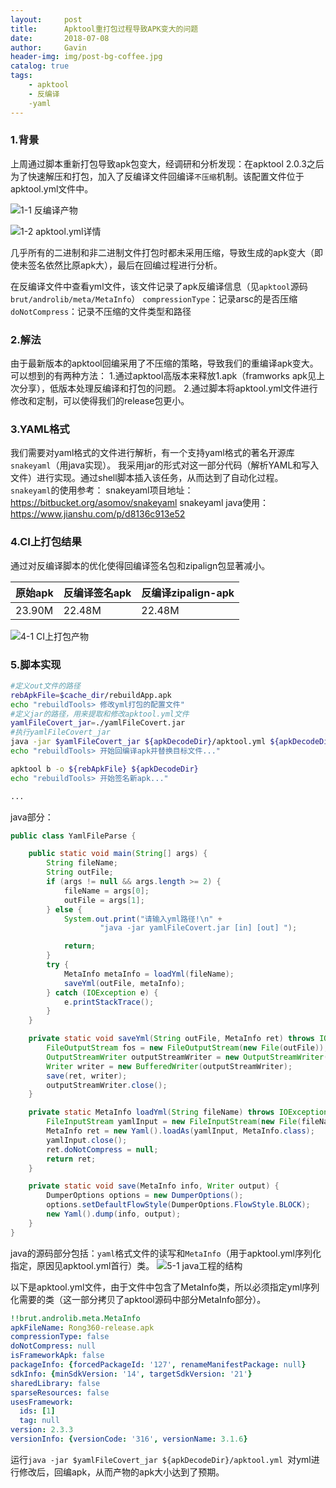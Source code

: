 ```yaml
---
layout:     post
title:      Apktool重打包过程导致APK变大的问题
date:       2018-07-08
author:     Gavin
header-img: img/post-bg-coffee.jpg
catalog: true
tags:
    - apktool
    - 反编译
    -yaml
---
```




### 1.背景

上周通过脚本重新打包导致apk包变大，经调研和分析发现：在apktool 2.0.3之后为了快速解压和打包，加入了反编译文件回编译`不压缩`机制。该配置文件位于apktool.yml文件中。

![1-1 反编译产物](https://upload-images.jianshu.io/upload_images/1689923-15f69ca69efbeb1e.png?imageMogr2/auto-orient/strip%7CimageView2/2/w/1240)

![1-2 apktool.yml详情](https://upload-images.jianshu.io/upload_images/1689923-545bd2ad2644fcb7.png?imageMogr2/auto-orient/strip%7CimageView2/2/w/1240)

几乎所有的二进制和非二进制文件打包时都未采用压缩，导致生成的apk变大（即使未签名依然比原apk大），最后在回编过程进行分析。

在反编译文件中查看yml文件，该文件记录了apk反编译信息（见`apktool`源码`brut/androlib/meta/MetaInfo`）
`compressionType`：记录arsc的是否压缩
`doNotCompress`：记录不压缩的文件类型和路径


### 2.解法
由于最新版本的apktool回编采用了不压缩的策略，导致我们的重编译apk变大。
可以想到的有两种方法：
1.通过apktool高版本来释放1.apk（framworks apk见上次分享），低版本处理反编译和打包的问题。
2.通过脚本将apktool.yml文件进行修改和定制，可以使得我们的release包更小。

### 3.YAML格式
我们需要对yaml格式的文件进行解析，有一个支持yaml格式的著名开源库`snakeyaml`（用java实现）。
我采用jar的形式对这一部分代码（解析YAML和写入文件）进行实现。通过shell脚本插入该任务，从而达到了自动化过程。
`snakeyaml`的使用参考：
snakeyaml项目地址：https://bitbucket.org/asomov/snakeyaml
snakeyaml java使用：https://www.jianshu.com/p/d8136c913e52

### 4.CI上打包结果
通过对反编译脚本的优化使得回编译签名包和zipalign包显著减小。

| 原始apk        | 反编译签名apk           | 反编译zipalign-apk  |
| ------------- |-------------| ----- |
| 23.90M     | 22.48M| 22.48M |

![4-1 CI上打包产物](https://upload-images.jianshu.io/upload_images/1689923-257f9985b17ae0ed.png?imageMogr2/auto-orient/strip%7CimageView2/2/w/1240)
### 5.脚本实现

```bash
#定义out文件的路径
rebApkFile=$cache_dir/rebuildApp.apk
echo "rebuildTools> 修改yml打包的配置文件"
#定义jar的路径，用来提取和修改apktool.yml文件
yamlFileCovert_jar=./yamlFileCovert.jar
#执行yamlFileCovert_jar
java -jar $yamlFileCovert_jar ${apkDecodeDir}/apktool.yml ${apkDecodeDir}/apktool.yml
echo "rebuildTools> 开始回编译apk并替换目标文件..."

apktool b -o ${rebApkFile} ${apkDecodeDir}
echo "rebuildTools> 开始签名新apk..."

...

```

java部分：

```java
public class YamlFileParse {

    public static void main(String[] args) {
        String fileName;
        String outFile;
        if (args != null && args.length >= 2) {
            fileName = args[0];
            outFile = args[1];
        } else {
            System.out.print("请输入yml路径!\n" +
                    "java -jar yamlFileCovert.jar [in] [out] ");

            return;
        }
        try {
            MetaInfo metaInfo = loadYml(fileName);
            saveYml(outFile, metaInfo);
        } catch (IOException e) {
            e.printStackTrace();
        }
    }

    private static void saveYml(String outFile, MetaInfo ret) throws IOException {
        FileOutputStream fos = new FileOutputStream(new File(outFile));
        OutputStreamWriter outputStreamWriter = new OutputStreamWriter(fos, StandardCharsets.UTF_8);
        Writer writer = new BufferedWriter(outputStreamWriter);
        save(ret, writer);
        outputStreamWriter.close();
    }

    private static MetaInfo loadYml(String fileName) throws IOException {
        FileInputStream yamlInput = new FileInputStream(new File(fileName));
        MetaInfo ret = new Yaml().loadAs(yamlInput, MetaInfo.class);
        yamlInput.close();
        ret.doNotCompress = null;
        return ret;
    }

    private static void save(MetaInfo info, Writer output) {
        DumperOptions options = new DumperOptions();
        options.setDefaultFlowStyle(DumperOptions.FlowStyle.BLOCK);
        new Yaml().dump(info, output);
    }
}

```

java的源码部分包括：`yaml`格式文件的读写和`MetaInfo`（用于apktool.yml序列化指定，原因见apktool.yml首行）类。
![5-1 java工程的结构](https://upload-images.jianshu.io/upload_images/1689923-af2d872841d354af.png?imageMogr2/auto-orient/strip%7CimageView2/2/w/1240)

以下是apktool.yml文件，由于文件中包含了MetaInfo类，所以必须指定yml序列化需要的类（这一部分拷贝了apktool源码中部分MetaInfo部分）。

```yml
!!brut.androlib.meta.MetaInfo
apkFileName: Rong360-release.apk
compressionType: false
doNotCompress: null
isFrameworkApk: false
packageInfo: {forcedPackageId: '127', renameManifestPackage: null}
sdkInfo: {minSdkVersion: '14', targetSdkVersion: '21'}
sharedLibrary: false
sparseResources: false
usesFramework:
  ids: [1]
  tag: null
version: 2.3.3
versionInfo: {versionCode: '316', versionName: 3.1.6}
```

运行`java -jar $yamlFileCovert_jar ${apkDecodeDir}/apktool.yml `对yml进行修改后，回编apk，从而产物的apk大小达到了预期。